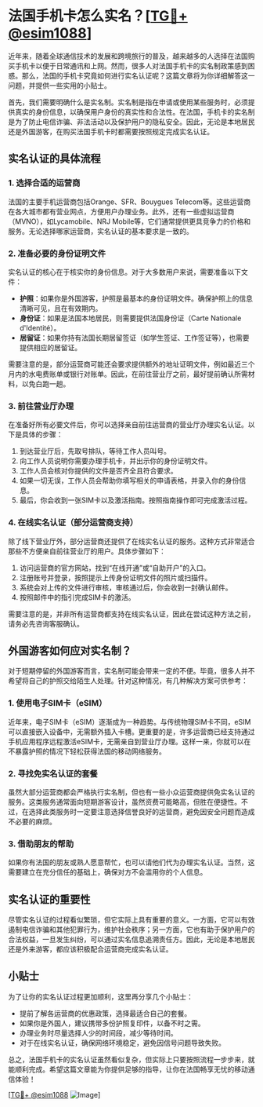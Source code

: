 # 法国手机卡怎么实名？[[TG💪+ @esim1088](https://t.me/s/esim1088)]

近年来，随着全球通信技术的发展和跨境旅行的普及，越来越多的人选择在法国购买手机卡以便于日常通讯和上网。然而，很多人对法国手机卡的实名制政策感到困惑。那么，法国的手机卡究竟如何进行实名认证呢？这篇文章将为你详细解答这一问题，并提供一些实用的小贴士。

首先，我们需要明确什么是实名制。实名制是指在申请或使用某些服务时，必须提供真实的身份信息，以确保用户身份的真实性和合法性。在法国，手机卡的实名制是为了防止电信诈骗、非法活动以及保护用户的隐私安全。因此，无论是本地居民还是外国游客，在购买法国手机卡时都需要按照规定完成实名认证。

## 实名认证的具体流程

### 1. 选择合适的运营商

法国的主要手机运营商包括Orange、SFR、Bouygues Telecom等。这些运营商在各大城市都有营业网点，方便用户办理业务。此外，还有一些虚拟运营商（MVNO），如Lycamobile、NRJ Mobile等，它们通常提供更具竞争力的价格和服务。无论选择哪家运营商，实名认证的基本要求是一致的。

### 2. 准备必要的身份证明文件

实名认证的核心在于核实你的身份信息。对于大多数用户来说，需要准备以下文件：

- **护照**：如果你是外国游客，护照是最基本的身份证明文件。确保护照上的信息清晰可见，且在有效期内。
- **身份证**：如果是法国本地居民，则需要提供法国身份证（Carte Nationale d'Identité）。
- **居留证**：如果你持有法国长期居留签证（如学生签证、工作签证等），也需要提供相应的居留证。

需要注意的是，部分运营商可能还会要求提供额外的地址证明文件，例如最近三个月内的水电费账单或银行对账单。因此，在前往营业厅之前，最好提前确认所需材料，以免白跑一趟。

### 3. 前往营业厅办理

在准备好所有必要文件后，你可以选择亲自前往运营商的营业厅办理实名认证。以下是具体的步骤：

1. 到达营业厅后，先取号排队，等待工作人员叫号。
2. 向工作人员说明你需要办理手机卡，并出示你的身份证明文件。
3. 工作人员会核对你提供的文件是否齐全且符合要求。
4. 如果一切无误，工作人员会帮助你填写相关的申请表格，并录入你的身份信息。
5. 最后，你会收到一张SIM卡以及激活指南。按照指南操作即可完成激活过程。

### 4. 在线实名认证（部分运营商支持）

除了线下营业厅外，部分运营商还提供了在线实名认证的服务。这种方式非常适合那些不方便亲自前往营业厅的用户。具体步骤如下：

1. 访问运营商的官方网站，找到“在线开通”或“自助开户”的入口。
2. 注册账号并登录，按照提示上传身份证明文件的照片或扫描件。
3. 系统会对上传的文件进行审核，审核通过后，你会收到一封确认邮件。
4. 按照邮件中的指引完成SIM卡的激活。

需要注意的是，并非所有运营商都支持在线实名认证，因此在尝试这种方法之前，请务必先咨询客服确认。

## 外国游客如何应对实名制？

对于短期停留的外国游客而言，实名制可能会带来一定的不便。毕竟，很多人并不希望将自己的护照交给陌生人处理。针对这种情况，有几种解决方案可供参考：

### 1. 使用电子SIM卡（eSIM）

近年来，电子SIM卡（eSIM）逐渐成为一种趋势。与传统物理SIM卡不同，eSIM可以直接嵌入设备中，无需额外插入卡槽。更重要的是，许多运营商已经支持通过手机应用程序远程激活eSIM卡，无需亲自到营业厅办理。这样一来，你就可以在不暴露护照的情况下轻松获得法国的移动网络服务。

### 2. 寻找免实名认证的套餐

虽然大部分运营商都会严格执行实名制，但也有一些小众运营商提供免实名认证的服务。这类服务通常面向短期游客设计，虽然资费可能略高，但胜在便捷性。不过，在选择此类服务时一定要注意选择信誉良好的运营商，避免因安全问题而造成不必要的麻烦。

### 3. 借助朋友的帮助

如果你有法国的朋友或熟人愿意帮忙，也可以请他们代为办理实名认证。当然，这需要建立在充分信任的基础上，确保对方不会滥用你的个人信息。

## 实名认证的重要性

尽管实名认证的过程看似繁琐，但它实际上具有重要的意义。一方面，它可以有效遏制电信诈骗和其他犯罪行为，维护社会秩序；另一方面，它也有助于保护用户的合法权益，一旦发生纠纷，可以通过实名信息追溯责任方。因此，无论是本地居民还是外来游客，都应该积极配合运营商完成实名认证。

## 小贴士

为了让你的实名认证过程更加顺利，这里再分享几个小贴士：

- 提前了解各运营商的优惠政策，选择最适合自己的套餐。
- 如果你是外国人，建议携带多份护照复印件，以备不时之需。
- 办理业务时尽量选择人少的时间段，减少等待时间。
- 对于在线实名认证，确保网络环境稳定，避免因信号问题导致失败。

总之，法国手机卡的实名认证虽然看似复杂，但实际上只要按照流程一步步来，就能顺利完成。希望这篇文章能为你提供足够的指导，让你在法国畅享无忧的移动通信体验！

[[TG💪+ @esim1088](https://t.me/s/esim1088) ![Image](https://i.postimg.cc/4NQfJmqS/Snipaste-2025-05-13-00-14-12.png)]